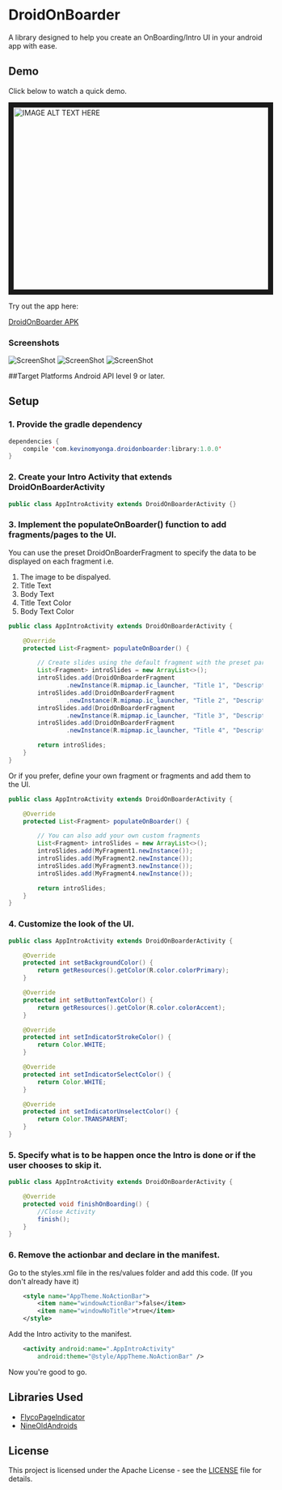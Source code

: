 # DroidOnBoarder
A library designed to help you create an OnBoarding/Intro UI in your android app with ease.

## Demo
Click below to watch a quick demo.

<a href="http://www.youtube.com/watch?feature=player_embedded&v=WoSrZmuwvlw
" target="_blank"><img src="http://img.youtube.com/vi/WoSrZmuwvlw/0.jpg" 
alt="IMAGE ALT TEXT HERE" width="512" height="360" border="10" /></a>

Try out the app here: 

 [DroidOnBoarder APK](https://github.com/ImperiusRex/DroidOnBoarder/blob/master/app/DroidOnBoarder_1.0.0.apk)

### Screenshots
![ScreenShot](https://raw.github.com/ImperiusRex/DroidOnBoarder/master/screenshots/sample1.png)
![ScreenShot](https://raw.github.com/ImperiusRex/DroidOnBoarder/master/screenshots/sample2.png)
![ScreenShot](https://raw.github.com/ImperiusRex/DroidOnBoarder/master/screenshots/sample3.png)


##Target Platforms
Android API level 9 or later.


## Setup
### 1. Provide the gradle dependency
```Java
dependencies {
    compile 'com.kevinomyonga.droidonboarder:library:1.0.0'
}
```

### 2. Create your Intro Activity that extends DroidOnBoarderActivity 
```Java
public class AppIntroActivity extends DroidOnBoarderActivity {}
```

### 3. Implement the populateOnBoarder() function to add fragments/pages to the UI. 
You can use the preset DroidOnBoarderFragment to specify the data to be displayed on each fragment i.e.
1. The image to be dispalyed.
2. Title Text
3. Body Text
4. Title Text Color
5. Body Text Color
```Java
public class AppIntroActivity extends DroidOnBoarderActivity {

    @Override
    protected List<Fragment> populateOnBoarder() {

        // Create slides using the default fragment with the preset parameters
        List<Fragment> introSlides = new ArrayList<>();
        introSlides.add(DroidOnBoarderFragment
                .newInstance(R.mipmap.ic_launcher, "Title 1", "Description 1", Color.WHITE, Color.WHITE));
        introSlides.add(DroidOnBoarderFragment
                .newInstance(R.mipmap.ic_launcher, "Title 2", "Description 2", Color.YELLOW, Color.YELLOW));
        introSlides.add(DroidOnBoarderFragment
                .newInstance(R.mipmap.ic_launcher, "Title 3", "Description 3", Color.BLACK, Color.BLACK));
        introSlides.add(DroidOnBoarderFragment
                .newInstance(R.mipmap.ic_launcher, "Title 4", "Description 4", Color.RED, Color.RED));

        return introSlides;
    }
}
```

Or if you prefer, define your own fragment or fragments and add them to the UI.
```Java
public class AppIntroActivity extends DroidOnBoarderActivity {

    @Override
    protected List<Fragment> populateOnBoarder() {

        // You can also add your own custom fragments
        List<Fragment> introSlides = new ArrayList<>();
        introSlides.add(MyFragment1.newInstance());
        introSlides.add(MyFragment2.newInstance());
        introSlides.add(MyFragment3.newInstance());
        introSlides.add(MyFragment4.newInstance());

        return introSlides;
    }
}
```

### 4. Customize the look of the UI.
```Java
public class AppIntroActivity extends DroidOnBoarderActivity {

    @Override
    protected int setBackgroundColor() {
        return getResources().getColor(R.color.colorPrimary);
    }

    @Override
    protected int setButtonTextColor() {
        return getResources().getColor(R.color.colorAccent);
    }

    @Override
    protected int setIndicatorStrokeColor() {
        return Color.WHITE;
    }

    @Override
    protected int setIndicatorSelectColor() {
        return Color.WHITE;
    }

    @Override
    protected int setIndicatorUnselectColor() {
        return Color.TRANSPARENT;
    }
}
```

### 5. Specify what is to be happen once the Intro is done or if the user chooses to skip it.
```Java
public class AppIntroActivity extends DroidOnBoarderActivity {

    @Override
    protected void finishOnBoarding() {
        //Close Activity
        finish();
    }
}
```

### 6. Remove the actionbar and declare in the manifest.
Go to the styles.xml file in the res/values folder and add this code. (If you don't already have it)
```XML
    <style name="AppTheme.NoActionBar">
        <item name="windowActionBar">false</item>
        <item name="windowNoTitle">true</item>
    </style>
```

Add the Intro activity to the manifest.
```XML
    <activity android:name=".AppIntroActivity"
        android:theme="@style/AppTheme.NoActionBar" />
```

Now you're good to go.

## Libraries Used
* [FlycoPageIndicator](https://github.com/H07000223/FlycoPageIndicator)
* [NineOldAndroids](https://github.com/JakeWharton/NineOldAndroids)


## License
This project is licensed under the Apache License - see the [LICENSE](https://raw.github.com/ImperiusRex/DroidOnBoarder/master/LICENSE) file for details.
